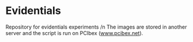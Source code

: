 # Evidentials
Repository for evidentials experiments /n
The images are stored in another server and the script is run on PCIbex (www.pcibex.net).
